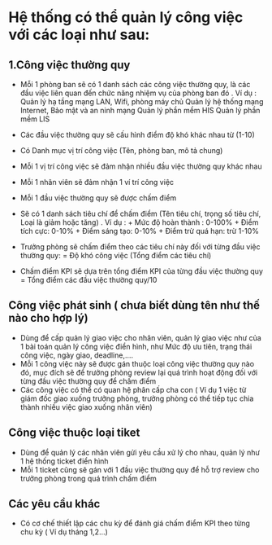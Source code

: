 # Hệ thống có thể quản lý công việc với các loại như sau:
## 1.Công việc thường quy
- Mỗi 1 phòng ban sẽ có 1 danh sách các công việc thường quy, là các đầu việc liên quan đến chức năng nhiệm vụ của phòng ban đó . Ví dụ : Quản lý hạ tầng mạng LAN, Wifi, phòng máy chủ
    Quản lý hệ thống mạng Internet, Bảo mật và an ninh mạng
    Quản lý phần mềm HIS
    Quản lý phần mềm LIS

- Các đầu việc thường quy sẽ cấu hình điểm độ khó khác nhau từ (1-10)

- Có Danh mục vị trí công việc (Tên, phòng ban, mô tả chung)
- Mỗi 1 vị trí công việc sẽ đảm nhận nhiều đầu việc thường quy khác nhau
- Mỗi 1 nhân viên sẽ đảm nhận 1 ví trí công việc
- Mỗi 1 đầu việc thường quy sẽ được chấm điểm 
- Sẽ có 1 danh sách tiêu chí để chấm điểm (Tên tiêu chí, trọng số tiêu chí, Loại là giảm hoặc tăng) . 
Ví dụ : 
        + Mức độ hoàn thành : 0-100%
        + Điểm tích cực: 0-10%
        + Điểm sáng tạo: 0-10%
        + Điểm trừ quá hạn: trừ 1-10%
- Trưởng phòng sẽ chấm điểm theo các tiêu chí này đối với từng đầu việc thường quy: = Độ khó công việc (Tổng điểm các tiêu chí)        
- Chấm điểm KPI sẽ dựa trên tổng điểm KPI của từng đầu việc thường quy = Tổng điểm các đầu việc thường quy/10
## Công việc phát sinh ( chưa biết dùng tên như thế nào cho hợp lý)
- Dùng để cấp quản lý giao việc cho nhân viên, quản lý giao việc như của 1 bài toán quản lý công việc điển hình, như Mức độ ưu tiên, trạng thái công việc, ngày giao, deadline,....
- Mỗi 1 công việc này sẽ được gán thuộc loại công việc thường quy nào đó, mục đích sẽ để trưởng phòng review lại quá trình hoạt động đối với từng đầu việc thường quy để chấm điểm
- Các công việc có thể có quan hệ phân cấp cha con ( Ví dụ 1 việc từ giám đốc giao xuống trưởng phòng, trưởng phòng có thể tiếp tục chia thành nhiều việc giao xuống nhân viên)

## Công việc thuộc loại tiket
- Dùng để quản lý các nhân viên gửi yêu cầu xử lý cho nhau, quản lý như 1 hệ thống ticket điển hình
- Mỗi 1 ticket cũng sẽ gán với 1 đầu việc thường quy để hỗ trợ review cho trưởng phòng trong quá trình chấm điểm

## Các yêu cầu khác
- Có cơ chế thiết lập các chu kỳ để đánh giá chấm điểm KPI theo từng chu kỳ ( Ví dụ tháng 1,2...)
